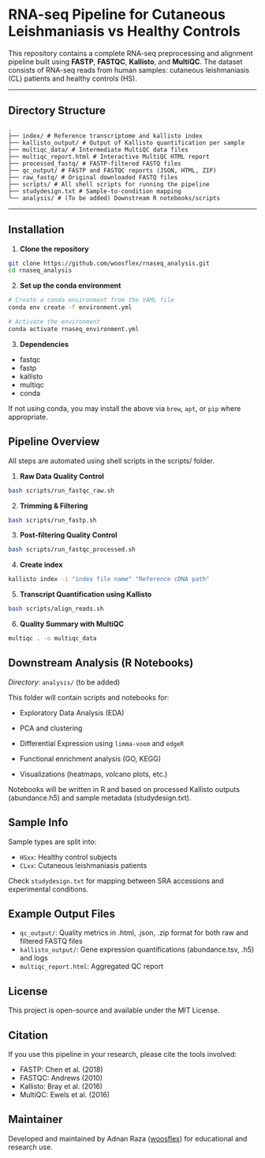 # RNA-seq Pipeline for Cutaneous Leishmaniasis vs Healthy Controls

This repository contains a complete RNA-seq preprocessing and alignment pipeline built using **FASTP**, **FASTQC**, **Kallisto**, and **MultiQC**. The dataset consists of RNA-seq reads from human samples: cutaneous leishmaniasis (CL) patients and healthy controls (HS).

---

## Directory Structure
```
. 
├── index/ # Reference transcriptome and kallisto index 
├── kallisto_output/ # Output of Kallisto quantification per sample 
├── multiqc_data/ # Intermediate MultiQC data files 
├── multiqc_report.html # Interactive MultiQC HTML report 
├── processed_fastq/ # FASTP-filtered FASTQ files 
├── qc_output/ # FASTP and FASTQC reports (JSON, HTML, ZIP) 
├── raw_fastq/ # Original downloaded FASTQ files 
├── scripts/ # All shell scripts for running the pipeline 
├── studydesign.txt # Sample-to-condition mapping 
└── analysis/ # (To be added) Downstream R notebooks/scripts
```

---

## Installation

1. **Clone the repository** 

```bash
git clone https://github.com/woosflex/rnaseq_analysis.git
cd rnaseq_analysis
```

2. **Set up the conda environment**

```bash
# Create a conda environment from the YAML file
conda env create -f environment.yml

# Activate the environment
conda activate rnaseq_environment.yml
```

3. **Dependencies**

- fastqc
- fastp
- kallisto
- multiqc
- conda

If not using conda, you may install the above via `brew`, `apt`, or `pip` where appropriate.

## Pipeline Overview
All steps are automated using shell scripts in the scripts/ folder.

1. **Raw Data Quality Control**

```bash
bash scripts/run_fastqc_raw.sh
```
2. **Trimming & Filtering**

```bash
bash scripts/run_fastp.sh
```

3. **Post-filtering Quality Control**

```bash
bash scripts/run_fastqc_processed.sh
```

4. **Create index**

```bash
kallisto index -i "index file name" "Reference cDNA path"
```

5. **Transcript Quantification using Kallisto**

```bash
bash scripts/align_reads.sh
```

6. **Quality Summary with MultiQC**

```bash
multiqc . -o multiqc_data
```
## Downstream Analysis (R Notebooks)
*Directory*: `analysis/` (to be added)

This folder will contain scripts and notebooks for:

- Exploratory Data Analysis (EDA)

- PCA and clustering

- Differential Expression using `limma-voom` and `edgeR`

- Functional enrichment analysis (GO, KEGG)

- Visualizations (heatmaps, volcano plots, etc.)

Notebooks will be written in R and based on processed Kallisto outputs (abundance.h5) and sample metadata (studydesign.txt).

## Sample Info

Sample types are split into:
- `HSxx`: Healthy control subjects
- `CLxx`: Cutaneous leishmaniasis patients

Check `studydesign.txt` for mapping between SRA accessions and experimental conditions.

## Example Output Files
- `qc_output/`: Quality metrics in .html, .json, .zip format for both raw and filtered FASTQ files
- `kallisto_output/`: Gene expression quantifications (abundance.tsv, .h5) and logs
- `multiqc_report.html`: Aggregated QC report

## License
This project is open-source and available under the MIT License.

## Citation
If you use this pipeline in your research, please cite the tools involved:
- FASTP: Chen et al. (2018)
- FASTQC: Andrews (2010)
- Kallisto: Bray et al. (2016)
- MultiQC: Ewels et al. (2016)

## Maintainer
Developed and maintained by Adnan Raza ([woosflex](https://www.github.com/woosflex)) for educational and research use.